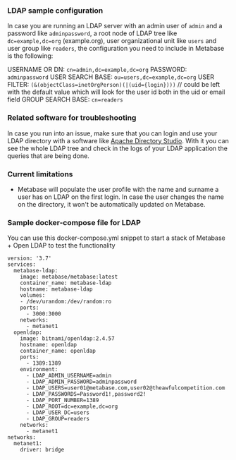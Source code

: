 ### LDAP sample configuration

In case you are running an LDAP server with an admin user of `admin` and a password like `adminpassword`, a root node of LDAP tree like `dc=example,dc=org` (example.org), user organizational unit like `users` and user group like `readers`, the configuration you need to include in Metabase is the following:

USERNAME OR DN: `cn=admin,dc=example,dc=org`
PASSWORD: `adminpassword`
USER SEARCH BASE: `ou=users,dc=example,dc=org`
USER FILTER: `(&(objectClass=inetOrgPerson)(|(uid={login})))` // could be left with the default value which will look for the user id both in the uid or email field
GROUP SEARCH BASE: `cn=readers`

### Related software for troubleshooting

In case you run into an issue, make sure that you can login and use your LDAP directory with a software like [Apache Directory Studio](https://directory.apache.org/studio/). With it you can see the whole LDAP tree and check in the logs of your LDAP application the queries that are being done.

### Current limitations

- Metabase will populate the user profile with the name and surname a user has on LDAP on the first login. In case the user changes the name on the directory, it won't be automatically updated on Metabase.

### Sample docker-compose file for LDAP

You can use this docker-compose.yml snippet to start a stack of Metabase + Open LDAP to test the functionality

```
version: '3.7'
services:
  metabase-ldap:
    image: metabase/metabase:latest
    container_name: metabase-ldap
    hostname: metabase-ldap
    volumes: 
    - /dev/urandom:/dev/random:ro
    ports:
      - 3000:3000
    networks:
      - metanet1
  openldap:
    image: bitnami/openldap:2.4.57
    hostname: openldap
    container_name: openldap
    ports:
      - 1389:1389
    environment:
      - LDAP_ADMIN_USERNAME=admin
      - LDAP_ADMIN_PASSWORD=adminpassword
      - LDAP_USERS=user01@metabase.com,user02@theawfulcompetition.com
      - LDAP_PASSWORDS=Password1!,password2!
      - LDAP_PORT_NUMBER=1389
      - LDAP_ROOT=dc=example,dc=org
      - LDAP_USER_DC=users
      - LDAP_GROUP=readers
    networks:
      - metanet1
networks: 
  metanet1:
    driver: bridge
```